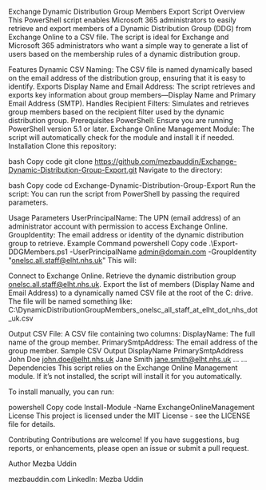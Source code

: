 Exchange Dynamic Distribution Group Members Export Script
Overview
This PowerShell script enables Microsoft 365 administrators to easily retrieve and export members of a Dynamic Distribution Group (DDG) from Exchange Online to a CSV file. The script is ideal for Exchange and Microsoft 365 administrators who want a simple way to generate a list of users based on the membership rules of a dynamic distribution group.

Features
Dynamic CSV Naming: The CSV file is named dynamically based on the email address of the distribution group, ensuring that it is easy to identify.
Exports Display Name and Email Address: The script retrieves and exports key information about group members—Display Name and Primary Email Address (SMTP).
Handles Recipient Filters: Simulates and retrieves group members based on the recipient filter used by the dynamic distribution group.
Prerequisites
PowerShell: Ensure you are running PowerShell version 5.1 or later.
Exchange Online Management Module: The script will automatically check for the module and install it if needed.
Installation
Clone this repository:

bash
Copy code
git clone https://github.com/mezbauddin/Exchange-Dynamic-Distribution-Group-Export.git
Navigate to the directory:

bash
Copy code
cd Exchange-Dynamic-Distribution-Group-Export
Run the script: You can run the script from PowerShell by passing the required parameters.

Usage
Parameters
UserPrincipalName: The UPN (email address) of an administrator account with permission to access Exchange Online.
GroupIdentity: The email address or identity of the dynamic distribution group to retrieve.
Example Command
powershell
Copy code
.\Export-DDGMembers.ps1 -UserPrincipalName admin@domain.com -GroupIdentity "onelsc.all.staff@elht.nhs.uk"
This will:

Connect to Exchange Online.
Retrieve the dynamic distribution group onelsc.all.staff@elht.nhs.uk.
Export the list of members (Display Name and Email Address) to a dynamically named CSV file at the root of the C: drive.
The file will be named something like:
C:\DynamicDistributionGroupMembers_onelsc_all_staff_at_elht_dot_nhs_dot_uk.csv

Output
CSV File: A CSV file containing two columns:
DisplayName: The full name of the group member.
PrimarySmtpAddress: The email address of the group member.
Sample CSV Output
DisplayName	PrimarySmtpAddress
John Doe	john.doe@elht.nhs.uk
Jane Smith	jane.smith@elht.nhs.uk
...	...
Dependencies
This script relies on the Exchange Online Management module. If it’s not installed, the script will install it for you automatically.

To install manually, you can run:

powershell
Copy code
Install-Module -Name ExchangeOnlineManagement
License
This project is licensed under the MIT License - see the LICENSE file for details.

Contributing
Contributions are welcome! If you have suggestions, bug reports, or enhancements, please open an issue or submit a pull request.

Author
Mezba Uddin

mezbauddin.com
LinkedIn: Mezba Uddin

